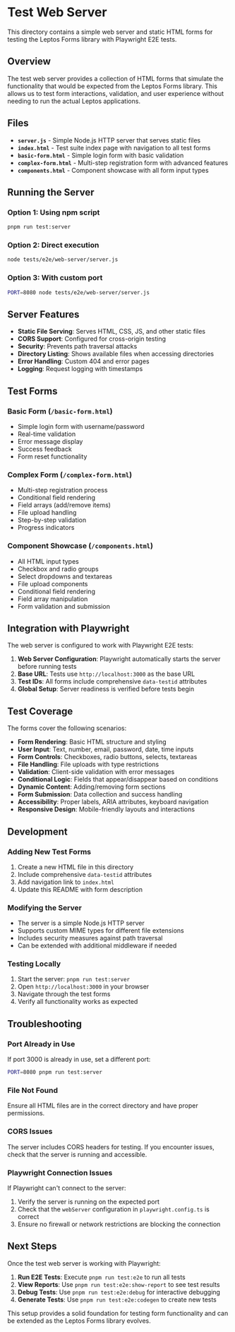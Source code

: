 # Test Web Server

This directory contains a simple web server and static HTML forms for testing the Leptos Forms library with Playwright E2E tests.

## Overview

The test web server provides a collection of HTML forms that simulate the functionality that would be expected from the Leptos Forms library. This allows us to test form interactions, validation, and user experience without needing to run the actual Leptos applications.

## Files

- **`server.js`** - Simple Node.js HTTP server that serves static files
- **`index.html`** - Test suite index page with navigation to all test forms
- **`basic-form.html`** - Simple login form with basic validation
- **`complex-form.html`** - Multi-step registration form with advanced features
- **`components.html`** - Component showcase with all form input types

## Running the Server

### Option 1: Using npm script
```bash
pnpm run test:server
```

### Option 2: Direct execution
```bash
node tests/e2e/web-server/server.js
```

### Option 3: With custom port
```bash
PORT=8080 node tests/e2e/web-server/server.js
```

## Server Features

- **Static File Serving**: Serves HTML, CSS, JS, and other static files
- **CORS Support**: Configured for cross-origin testing
- **Security**: Prevents path traversal attacks
- **Directory Listing**: Shows available files when accessing directories
- **Error Handling**: Custom 404 and error pages
- **Logging**: Request logging with timestamps

## Test Forms

### Basic Form (`/basic-form.html`)
- Simple login form with username/password
- Real-time validation
- Error message display
- Success feedback
- Form reset functionality

### Complex Form (`/complex-form.html`)
- Multi-step registration process
- Conditional field rendering
- Field arrays (add/remove items)
- File upload handling
- Step-by-step validation
- Progress indicators

### Component Showcase (`/components.html`)
- All HTML input types
- Checkbox and radio groups
- Select dropdowns and textareas
- File upload components
- Conditional field rendering
- Field array manipulation
- Form validation and submission

## Integration with Playwright

The web server is configured to work with Playwright E2E tests:

1. **Web Server Configuration**: Playwright automatically starts the server before running tests
2. **Base URL**: Tests use `http://localhost:3000` as the base URL
3. **Test IDs**: All forms include comprehensive `data-testid` attributes
4. **Global Setup**: Server readiness is verified before tests begin

## Test Coverage

The forms cover the following scenarios:

- **Form Rendering**: Basic HTML structure and styling
- **User Input**: Text, number, email, password, date, time inputs
- **Form Controls**: Checkboxes, radio buttons, selects, textareas
- **File Handling**: File uploads with type restrictions
- **Validation**: Client-side validation with error messages
- **Conditional Logic**: Fields that appear/disappear based on conditions
- **Dynamic Content**: Adding/removing form sections
- **Form Submission**: Data collection and success handling
- **Accessibility**: Proper labels, ARIA attributes, keyboard navigation
- **Responsive Design**: Mobile-friendly layouts and interactions

## Development

### Adding New Test Forms
1. Create a new HTML file in this directory
2. Include comprehensive `data-testid` attributes
3. Add navigation link to `index.html`
4. Update this README with form description

### Modifying the Server
- The server is a simple Node.js HTTP server
- Supports custom MIME types for different file extensions
- Includes security measures against path traversal
- Can be extended with additional middleware if needed

### Testing Locally
1. Start the server: `pnpm run test:server`
2. Open `http://localhost:3000` in your browser
3. Navigate through the test forms
4. Verify all functionality works as expected

## Troubleshooting

### Port Already in Use
If port 3000 is already in use, set a different port:
```bash
PORT=8080 pnpm run test:server
```

### File Not Found
Ensure all HTML files are in the correct directory and have proper permissions.

### CORS Issues
The server includes CORS headers for testing. If you encounter issues, check that the server is running and accessible.

### Playwright Connection Issues
If Playwright can't connect to the server:
1. Verify the server is running on the expected port
2. Check that the `webServer` configuration in `playwright.config.ts` is correct
3. Ensure no firewall or network restrictions are blocking the connection

## Next Steps

Once the test web server is working with Playwright:

1. **Run E2E Tests**: Execute `pnpm run test:e2e` to run all tests
2. **View Reports**: Use `pnpm run test:e2e:show-report` to see test results
3. **Debug Tests**: Use `pnpm run test:e2e:debug` for interactive debugging
4. **Generate Tests**: Use `pnpm run test:e2e:codegen` to create new tests

This setup provides a solid foundation for testing form functionality and can be extended as the Leptos Forms library evolves.
